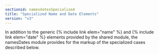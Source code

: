 ```yaml
---
sectionid: namesdatesSpecialized
title: "Specialized Name and Date Elements"
version: "v3"
---
```


In addition to the generic {% include link elem="name" %} and {% include link elem="date" %} elements provided by the shared module, the namesDates module provides for the markup of the specialized cases described below.
